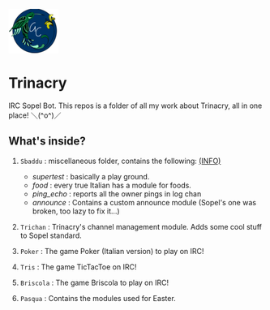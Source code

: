 ![alt text](https://github.com/giovannetor/Trinacry/blob/main/perlogo_small.png)

# Trinacry
IRC Sopel Bot.
This repos is a folder of all my work about Trinacry, all in one place! ＼(^o^)／

## What's inside?
1. `Sbaddu` : miscellaneous folder, contains the following: [(INFO)](https://github.com/giovannetor/Trinacry/blob/main/sbaddu/README.md)
    - *supertest* : basically a play ground.
    - *food* : every true Italian has a module for foods.
    - *ping_echo* : reports all the owner pings in log chan  
    - *announce* : Contains a custom announce module (Sopel's one was broken, too lazy to fix it...)
    
1. `Trichan` : Trinacry's channel management module. Adds some cool stuff to Sopel standard.

1. `Poker` : The game Poker (Italian version) to play on IRC! 

1. `Tris` : The game TicTacToe on IRC!

1. `Briscola` : The game Briscola to play on IRC!

1. `Pasqua` : Contains the modules used for Easter. 


